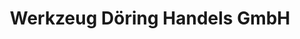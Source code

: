 ---
title: "Werkzeug Döring Handels GmbH"
url: /wuppertal/werkzeug-doering-handels-gmbh/
shop: Eisenwaren
---